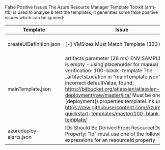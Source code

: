 False Positive Issues 
The Azure Resource Manager Template Toolkit (arm-ttk) is used to analyse & test the templates, it generates some false positive issues which can be ignored:

| Template | Issue | Notes |
|----------|-------|-------|
| createUiDefinition.json         | [-] VMSizes Must Match Template (333 ms)      |   Known Issue with the ttk tool https://github.com/Azure/arm-ttk/issues/36    |
| mainTemplate.json   |  artifacts parameter (28 ms)                                                                                                                                                                                 ENV:SAMPLE_NAME is empty - using placeholder for manual verification: 100-blank-template                                                                                                                    The _artifactsLocation in "mainTemplate.json" has an incorrect defaultValue, found: https://bitbucket.org/atlassian/atlassian-azure-deployment/raw/master/jira/                                             Must be one of: [deployment().properties.templateLink.uri] https://raw.githubusercontent.com/Azure/azure-quickstart-templates/master/100-blank-template/     |       This default value is required for the DeployToAzure button|
| azuredeploy-alerts.json        | IDs Should Be Derived From ResourceIDs Property:      "Id" must use one of the following expressions for  an resourceId property      |   Ids and are using require the WebTestGeolocation location ID as per the docs & examples    |